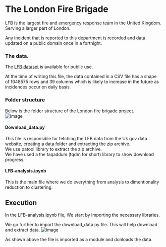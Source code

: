 # The London Fire Brigade
LFB is the largest fire and emergency response team in the United Kingdom. Serving a larger part of London.

Any incident that is reported to this department is recorded and data updated on a public domain once in a fortnight.

### The data.
The <a href = "https://data.london.gov.uk/dataset/london-fire-brigade-incident-records" target = "_blank">LFB dataset</a> is available for public use.

At the time of writing this file, the data contained in a CSV file has a shape of 1048575 rows and 39 columns which is likely to increase in the future as incidences occur on daily basis.

### Folder structure
Below is the folder structure of the London fire brigade project.<br>
![image](https://user-images.githubusercontent.com/68260816/194726990-5335c921-c33c-474c-9c96-e537edad2d63.png)
<br>

#### Download_data.py
This file is responsible for fetching the LFB data from the Uk gov data website, creating a data folder and extracting the zip archive.<br>
We use patool library to extract the zip archive.<br>
We have used a the taqaddum (tqdm for short) library to show download progress.

#### LFB-analysis.ipynb
This is the main file where we do everything from analysis to dimentionality reduction to clustering.

## Execution
In the LFB-analysis.ipynb file, We start by importing the necessary libraries.

We go further to import the download_data.py file. This will help download and extract data.
![image](https://user-images.githubusercontent.com/68260816/194727520-abe2aead-36d7-45ea-b964-c1682f80c271.png)

As shown above the file is imported as a module and donloads the data.


